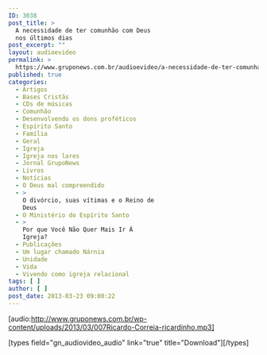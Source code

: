 ```yaml
---
ID: 3038
post_title: >
  A necessidade de ter comunhão com Deus
  nos últimos dias
post_excerpt: ""
layout: audioevideo
permalink: >
  https://www.gruponews.com.br/audioevideo/a-necessidade-de-ter-comunhao-com-deus-nos-ultimos-dias
published: true
categories:
  - Artigos
  - Bases Cristãs
  - CDs de músicas
  - Comunhão
  - Desenvolvendo os dons proféticos
  - Espírito Santo
  - Família
  - Geral
  - Igreja
  - Igreja nos lares
  - Jornal GrupoNews
  - Livros
  - Notícias
  - O Deus mal compreendido
  - >
    O divórcio, suas vítimas e o Reino de
    Deus
  - O Ministério do Espírito Santo
  - >
    Por que Você Não Quer Mais Ir À
    Igreja?
  - Publicações
  - Um lugar chamado Nárnia
  - Unidade
  - Vida
  - Vivendo como igreja relacional
tags: [ ]
author: [ ]
post_date: 2013-03-23 09:00:22
---
```

[audio:http://www.gruponews.com.br/wp-content/uploads/2013/03/007Ricardo-Correia-ricardinho.mp3]

[types field="gn_audiovideo_audio" link="true" title="Download"][/types]